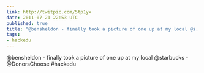 ```yaml
---
link: http://twitpic.com/5tp1yx
date: 2011-07-21 22:53 UTC
published: true
title: "@bensheldon - finally took a picture of one up at my local @s... on Twitpic"
tags:
- hackedu
---
```


@bensheldon - finally took a picture of one up at my local @starbucks  - @DonorsChoose #hackedu
